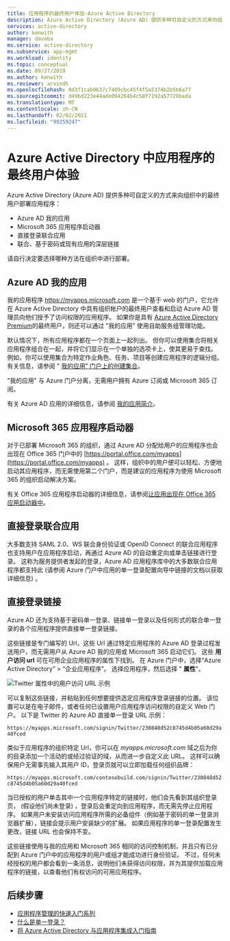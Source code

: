 ```yaml
---
title: 应用程序的最终用户体验-Azure Active Directory
description: Azure Active Directory (Azure AD) 提供多种可自定义的方式来向组织中的最终用户部署应用程序。
services: active-directory
author: kenwith
manager: daveba
ms.service: active-directory
ms.subservice: app-mgmt
ms.workload: identity
ms.topic: conceptual
ms.date: 09/27/2019
ms.author: kenwith
ms.reviewer: arvindh
ms.openlocfilehash: 0d3f1cab0637c7409cbc45f4f5a5374b2b5b6a77
ms.sourcegitcommit: d49bd223e44ade094264b4c58f7192a57729bada
ms.translationtype: MT
ms.contentlocale: zh-CN
ms.lasthandoff: 02/02/2021
ms.locfileid: "99259247"
---
```

# <a name="end-user-experiences-for-applications-in-azure-active-directory"></a>Azure Active Directory 中应用程序的最终用户体验

Azure Active Directory (Azure AD) 提供多种可自定义的方式来向组织中的最终用户部署应用程序：

* Azure AD 我的应用
* Microsoft 365 应用程序启动器
* 直接登录联合应用
* 联合、基于密码或现有应用的深层链接

请自行决定要选择哪种方法在组织中进行部署。

## <a name="azure-ad-my-apps"></a>Azure AD 我的应用

我的应用程序 https://myapps.microsoft.com 是一个基于 web 的门户，它允许在 Azure Active Directory 中具有组织帐户的最终用户查看和启动 Azure AD 管理员向他们授予了访问权限的应用程序。 如果你是具有 [Azure Active Directory Premium](https://azure.microsoft.com/pricing/details/active-directory/)的最终用户，则还可以通过 "我的应用" 使用自助服务组管理功能。

默认情况下，所有应用程序都在一个页面上一起列出。 但你可以使用集合将相关应用程序组合在一起，并将它们显示在一个单独的选项卡上，使其更易于查找。 例如，你可以使用集合为特定作业角色、任务、项目等创建应用程序的逻辑分组。 有关信息，请参阅 " [我的应用" 门户上的创建集合](access-panel-collections.md)。 

"我的应用" 与 Azure 门户分离，无需用户拥有 Azure 订阅或 Microsoft 365 订阅。

有关 Azure AD 应用的详细信息，请参阅 [我的应用简介](../user-help/my-apps-portal-end-user-access.md)。

## <a name="microsoft-365-application-launcher"></a>Microsoft 365 应用程序启动器

对于已部署 Microsoft 365 的组织，通过 Azure AD 分配给用户的应用程序也会出现在 Office 365 门户中的 [https://portal.office.com/myapps](https://portal.office.com/myapps) 。 这样，组织中的用户便可以轻松、方便地启动其应用程序，而无需使用第二个门户，而是建议的应用程序为使用 Microsoft 365 的组织启动解决方案。

有关 Office 365 应用程序启动器的详细信息，请参阅[让应用出现在 Office 365 应用启动器中](/previous-versions/office/office-365-api/)。

## <a name="direct-sign-on-to-federated-apps"></a>直接登录联合应用

大多数支持 SAML 2.0、WS 联合身份验证或 OpenID Connect 的联合应用程序也支持用户在应用程序启动，再通过 Azure AD 的自动重定向或单击链接进行登录。 这称为服务提供者发起的登录，Azure AD 应用程序库中的大多数联合应用程序都支持此 (请参阅 Azure 门户中应用的单一登录配置向导中链接的文档以获取详细信息) 。

## <a name="direct-sign-on-links"></a>直接登录链接

Azure AD 还为支持基于密码单一登录、链接单一登录以及任何形式的联合单一登录的各个应用程序提供直接单一登录链接。

这些链接是专门编写的 Url，这些 Url 通过特定应用程序的 Azure AD 登录过程发送用户，而无需用户从 Azure AD 我的应用或 Microsoft 365 启动它们。 这些 **用户访问 url** 可在可用企业应用程序的属性下找到。 在 Azure 门户中，选择“Azure Active Directory” > “企业应用程序”。 选择应用程序，然后选择 " **属性**"。

![Twitter 属性中的用户访问 URL 示例](media/end-user-experiences/direct-sign-on-link.png)

可以复制这些链接，并粘贴到任何想要提供选定应用程序登录链接的位置。 该位置可以是在电子邮件，或者任何已设置用户应用程序访问权限的自定义 Web 门户。 以下是 Twitter 的 Azure AD 直接单一登录 URL 示例：

`https://myapps.microsoft.com/signin/Twitter/230848d52c8745d4b05a60d29a40fced`

类似于应用程序的组织特定 Url，你可以在 *myapps.microsoft.com* 域之后为你的目录添加一个活动的或经过验证的域，从而进一步自定义此 URL。 这样可以确保用户无需事先输入其用户 ID，登录页就可以立即加载任何组织品牌：

`https://myapps.microsoft.com/contosobuild.com/signin/Twitter/230848d52c8745d4b05a60d29a40fced`

当已授权的用户单击其中一个应用程序特定的链接时，他们会先看到其组织登录页， (假设他们尚未登录) ，登录后会重定向到应用程序，而无需先停止应用程序。 如果用户未安装访问应用程序所需的必备组件（例如基于密码的单一登录浏览器扩展），链接会提示用户安装缺少的扩展。 如果应用程序的单一登录配置发生更改，链接 URL 也会保持不变。

这些链接使用与我的应用和 Microsoft 365 相同的访问控制机制，并且只有已分配到 Azure 门户中的应用程序的用户或组才能成功进行身份验证。 不过，任何未经授权的用户都会看到一条消息，说明他们未获得访问权限，并为其提供加载应用程序的链接，以查看他们有权访问的可用应用程序。

## <a name="next-steps"></a>后续步骤

* [应用程序管理的快速入门系列](view-applications-portal.md)
* [什么是单一登录？](what-is-single-sign-on.md)
* [将 Azure Active Directory 与应用程序集成入门指南](plan-an-application-integration.md)
